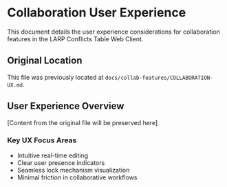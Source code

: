 # Collaboration User Experience

This document details the user experience considerations for collaboration features in the LARP Conflicts Table Web Client.

## Original Location

This file was previously located at `docs/collab-features/COLLABORATION-UX.md`.

## User Experience Overview

[Content from the original file will be preserved here]

### Key UX Focus Areas

- Intuitive real-time editing
- Clear user presence indicators
- Seamless lock mechanism visualization
- Minimal friction in collaborative workflows
